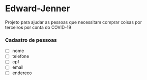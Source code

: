 # Edward-Jenner
Projeto para ajudar as pessoas que necessitam comprar coisas por terceiros por conta do COVID-19

### Cadastro de pessoas

- [ ] nome
- [ ] telefone
- [ ] cpf
- [ ] email
- [ ] endereco